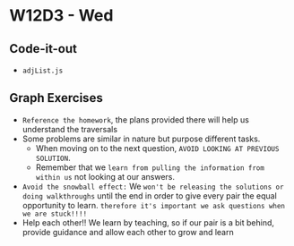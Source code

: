 # W12D3 - Wed

## Code-it-out
- `adjList.js`

## Graph Exercises
- `Reference the homework`, the plans provided there will help us understand the traversals
- Some problems are similar in nature but purpose different tasks. 
  - When moving on to the next question, `AVOID LOOKING AT PREVIOUS SOLUTION`.
  - Remember that we `learn from pulling the information from within us` not looking at our answers.
- `Avoid the snowball effect:` We `won't be releasing the solutions or doing walkthroughs` until the end in order to give every pair the equal opportunity to learn. `therefore it's important we ask questions when we are stuck!!!!`
- Help each other!! We learn by teaching, so if our pair is a bit behind, provide guidance and allow each other to grow and learn

